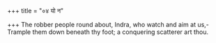 +++
title = "०४ यो न"

+++
The robber people round about, Indra, who watch and aim at us,-  
     Trample them down beneath thy foot; a conquering scatterer art thou.
